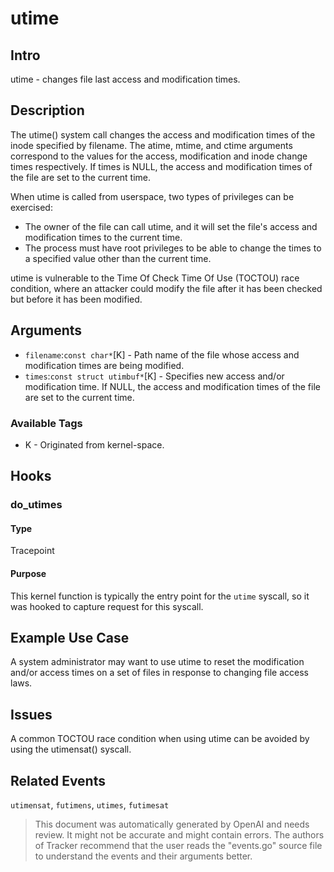 
# utime

## Intro
utime - changes file last access and modification times.

## Description
The utime() system call changes the access and modification times of the inode specified by filename. The atime, mtime, and ctime arguments correspond to the values for the access, modification and inode change times respectively.  If times is NULL, the access and modification times of the file are set to the current time.

When utime is called from userspace, two types of privileges can be exercised:
* The owner of the file can call utime, and it will set the file's access and modification times to the current time. 
* The process must have root privileges to be able to change the times to a specified value other than the current time. 
 
utime is vulnerable to the Time Of Check Time Of Use (TOCTOU) race condition, where an attacker could modify the file after it has been checked but before it has been modified.

## Arguments
* `filename`:`const char*`[K] - Path name of the file whose access and modification times are being modified.
* `times`:`const struct utimbuf*`[K] - Specifies new access and/or modification time. If NULL, the access and modification times of the file are set to the current time.

### Available Tags
* K - Originated from kernel-space.

## Hooks
### do_utimes
#### Type
Tracepoint
#### Purpose
This kernel function is typically the entry point for the `utime` syscall, so it was hooked to capture request for this syscall.

## Example Use Case
A system administrator may want to use utime to reset the modification and/or access times on a set of files in response to changing file access laws.

## Issues
A common TOCTOU race condition when using utime can be avoided by using the utimensat() syscall.

## Related Events
`utimensat`, `futimens`, `utimes`, `futimesat`

> This document was automatically generated by OpenAI and needs review. It might
> not be accurate and might contain errors. The authors of Tracker recommend that
> the user reads the "events.go" source file to understand the events and their
> arguments better.
